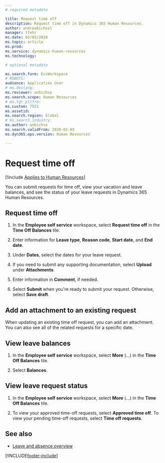 ```yaml
---
# required metadata

title: Request time off
description: Request time off in Dynamics 365 Human Resources.
author: andreabichsel
manager: tfehr
ms.date: 02/03/2020
ms.topic: article
ms.prod: 
ms.service: dynamics-human-resources
ms.technology: 

# optional metadata

ms.search.form: EssWorkspace
# ROBOTS: 
audience: Application User
# ms.devlang: 
ms.reviewer: anbichse
ms.search.scope: Human Resources
# ms.tgt_pltfrm: 
ms.custom: 7521
ms.assetid: 
ms.search.region: Global
# ms.search.industry: 
ms.author: anbichse
ms.search.validFrom: 2020-02-03
ms.dyn365.ops.version: Human Resources

---
```


# Request time off

[!include [Applies to Human Resources](../includes/applies-to-hr.md)]

You can submit requests for time off, view your vacation and leave balances, and see the status of your leave requests in Dynamics 365 Human Resources.

## Request time off

1. In the **Employee self service** workspace, select **Request time off** in the **Time Off Balances** tile.

2. Enter information for **Leave type**, **Reason code**, **Start date**, and **End date**.

3. Under **Dates**, select the dates for your leave request.

4. If you need to submit any supporting documentation, select **Upload** under **Attachments**.

5. Enter information in **Comment**, if needed.

6. Select **Submit** when you're ready to submit your request. Otherwise, select **Save draft**.

## Add an attachment to an existing request

When updating an existing time off request, you can add an attachment. You can also see all of the related requests for a specific date. 

## View leave balances

1. In the **Employee self service** workspace, select **More** (...) in the **Time Off Balances** tile.

2. Select **Balances**.

## View leave request status

1. In the **Employee self service** workspace, select **More** (...) in the **Time Off Balances** tile.

2. To view your approved time-off requests, select **Approved time off**. To view your pending time-off requests, select **Time off requests**.

## See also

- [Leave and absence overview](hr-leave-and-absence-overview.md)


[!INCLUDE[footer-include](../includes/footer-banner.md)]